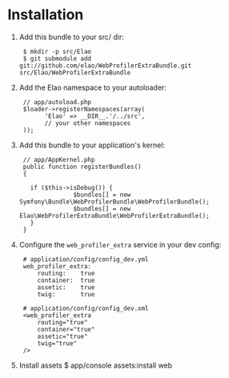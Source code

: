 Installation
============

  1. Add this bundle to your src/ dir:

          $ mkdir -p src/Elao
          $ git submodule add git://github.com/elao/WebProfilerExtraBundle.git src/Elao/WebProfilerExtraBundle

  2. Add the Elao namespace to your autoloader:

          // app/autoload.php
          $loader->registerNamespaces(array(
                'Elao' => __DIR__.'/../src',
                // your other namespaces
          ));

  3. Add this bundle to your application's kernel:

          // app/AppKernel.php
          public function registerBundles()
          {
	
			if ($this->isDebug()) {
			            $bundles[] = new Symfony\Bundle\WebProfilerBundle\WebProfilerBundle();
			            $bundles[] = new Elao\WebProfilerExtraBundle\WebProfilerExtraBundle();
			}
          }

  4. Configure the `web_profiler_extra` service in your dev config:

          # application/config/config_dev.yml
          web_profiler_extra:
              routing:    true
              container:  true
              assetic:    true
              twig:       true

          # application/config/config_dev.xml
          <web_profiler_extra
              routing="true"
              container="true"
              assetic="true"
              twig="true"
          />
  5. Install assets
          $ app/console assets:install web
